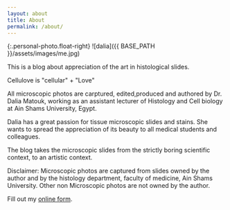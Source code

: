 ```yaml
---
layout: about
title: About
permalink: /about/
---
```


{:.personal-photo.float-right}
![dalia]({{ BASE_PATH }}/assets/images/me.jpg)

This is a blog about appreciation of the art in histological slides.

Cellulove is "cellular" + "Love"

All microscopic photos are carptured, edited,produced and authored by Dr. Dalia Matouk, working as an assistant lecturer of Histology and Cell biology at Ain Shams University, Egypt.

Dalia has a great passion for tissue microscopic slides and stains. She wants to spread the appreciation of its beauty to all medical students and colleagues.

The blog takes the microscopic slides from the strictly boring scientific context, to an artistic context.

Disclaimer: Microscopic photos are captured from slides owned by the author and by the histology department, faculty of medicine, Ain Shams University.
Other non Microscopic photos are not owned by the author.

<div id="wufoo-m1i0uyl703ke8b9">Fill out my <a href="https://ahmadalfy.wufoo.com/forms/m1i0uyl703ke8b9">online form</a>.</div>

<script type="text/javascript">var m1i0uyl703ke8b9;(function(d, t) {
var s = d.createElement(t), options = {
'userName':'ahmadalfy',
'formHash':'m1i0uyl703ke8b9',
'autoResize':true,
'height':'577',
'async':true,
'host':'wufoo.com',
'header':'show',
'ssl':true};
s.src = ('https:' == d.location.protocol ? 'https://' : 'http://') + 'secure.wufoo.com/scripts/embed/form.js';
s.onload = s.onreadystatechange = function() {
var rs = this.readyState; if (rs) if (rs != 'complete') if (rs != 'loaded') return;
try { m1i0uyl703ke8b9 = new WufooForm();m1i0uyl703ke8b9.initialize(options);m1i0uyl703ke8b9.display(); } catch (e) {}};
var scr = d.getElementsByTagName(t)[0], par = scr.parentNode; par.insertBefore(s, scr);
})(document, 'script');</script>
